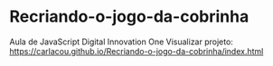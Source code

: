 # Recriando-o-jogo-da-cobrinha
Aula de JavaScript Digital Innovation One
Visualizar projeto: https://carlacou.github.io/Recriando-o-jogo-da-cobrinha/index.html
